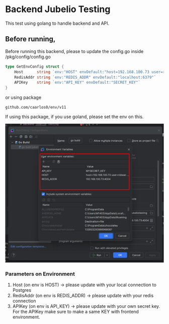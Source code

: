 # Backend Jubelio Testing

This test using golang to handle backend and API.

## Before running,
Before running this backend, please to update the config.go inside /pkg/config/config.go

```go
type GetEnvConfig struct {
	Host      string `env:"HOST" envDefault:"host=192.168.100.73 user=ridwan password=M1r34cl3 dbname=jubeliotest port=5432 sslmode=disable TimeZone=Asia/Jakarta"`
	RedisAddr string `env:"REDIS_ADDR" envDefault:"localhost:6379"`
	APIKey    string `env:"API_KEY" envDefault:"SECRET_KEY"`
}
```

or using package 
```
github.com/caarlos0/env/v11
```
If using this package, if you use goland, please set the env on this.

![img.png](img.png)

### Parameters on Environment
1. Host (on env is HOST) -> please update with your local connection to Postgres
2. RedisAddr (on env is REDIS_ADDR) -> please update with your redis connection
3. APIKey (on env is API_KEY) -> please update with your own secret key.
For the APIKey make sure to make a same KEY with frontend environment.